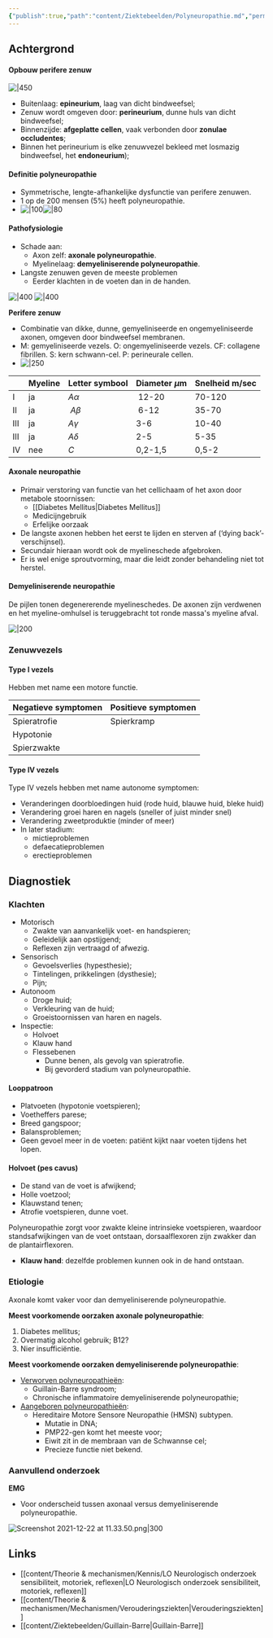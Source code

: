 ```yaml
---
{"publish":true,"path":"content/Ziektebeelden/Polyneuropathie.md","permalink":"/content/ziektebeelden/polyneuropathie/","title":"Polyneuropathie","tags":["Ziektebeeld","Neurologie/Sensibiliteitsstoornissen"]}
---
```




## Achtergrond

#### Opbouw perifere zenuw
![|450](https://i.imgur.com/DoqCbBe.png)

- Buitenlaag: **epineurium**, laag van dicht bindweefsel;
- Zenuw wordt omgeven door: **perineurium**, dunne huls van dicht bindweefsel;
- Binnenzijde: **afgeplatte cellen**, vaak verbonden door **zonulae occludentes**;
- Binnen het perineurium is elke zenuwvezel bekleed met losmazig bindweefsel, het **endoneurium**);


#### Definitie polyneuropathie
- Symmetrische, lengte-afhankelijke dysfunctie van perifere zenuwen.  
- 1 op de 200 mensen (5%) heeft polyneuropathie. 
- ![|100](https://i.imgur.com/nogFbM7.png)![|80](https://i.imgur.com/6Ciht40.png)
#### Pathofysiologie
- Schade aan:
	- Axon zelf: **axonale polyneuropathie**.
	- Myelinelaag: **demyeliniserende polyneuropathie**.
- Langste zenuwen geven de meeste problemen 
	- Eerder klachten in de voeten dan in de handen. 

![|400](https://i.imgur.com/qBCrUE4.png)
![|400](https://i.imgur.com/pX8y3H0.png)


**Perifere zenuw**
- Combinatie van dikke, dunne, gemyeliniseerde en ongemyeliniseerde axonen, omgeven door bindweefsel membranen. 
- M: gemyeliniseerde vezels. O: ongemyeliniseerde vezels. CF: collagene fibrillen. S: kern schwann-cel. P: perineurale cellen. 
- ![|250](https://i.imgur.com/rd2LSoW.png)

|      | Myeline| Letter symbool| Diameter $\mu$m | Snelheid m/sec |
|:-----|:-----|:-----|:-----|:-----|
| I | ja | $A\alpha$ |  12-20 | 70-120 |
| II | ja |  $A \beta$ |  6-12 | 35-70 |
| III | ja |  $A \gamma$     | 3-6      |  10-40    |
| III     | ja     | $A \delta$     | 2-5     | 5-35     |
| IV     | nee     |   $C$   | 0,2-1,5     | 0,5-2     |

#### Axonale neuropathie
- Primair verstoring van functie van het cellichaam of het axon door metabole stoornissen:
	- [[Diabetes Mellitus\|Diabetes Mellitus]]
	- Medicijngebruik
	- Erfelijke oorzaak
- De langste axonen hebben het eerst te lijden en sterven af (‘dying back’-verschijnsel).
- Secundair hieraan wordt ook de myelineschede afgebroken. 
- Er is wel enige sproutvorming, maar die leidt zonder behandeling niet tot herstel.


#### Demyeliniserende neuropathie

De pijlen tonen degenererende myelineschedes. De axonen zijn verdwenen en het myeline-omhulsel is teruggebracht tot ronde massa's myeline afval. 

![|200](https://i.imgur.com/rxcQFMQ.png)




### Zenuwvezels

#### Type I vezels

Hebben met name een motore functie.

| Negatieve symptomen| Positieve symptomen      |
|:-----|:-----|
| Spieratrofie | Spierkramp |
| Hypotonie |      |
| Spierzwakte |      |

#### Type IV vezels
Type IV vezels hebben met name autonome symptomen: 
* Veranderingen doorbloedingen huid (rode huid, blauwe huid, bleke huid)
* Verandering groei haren en nagels (sneller of juist minder snel)
* Verandering zweetproduktie (minder of meer)
* In later stadium:
	* mictieproblemen
	* defaecatieproblemen
	* erectieproblemen



## Diagnostiek

### Klachten
- Motorisch
	- Zwakte van aanvankelijk voet- en handspieren;
	- Geleidelijk aan opstijgend;
	- Reflexen zijn vertraagd of afwezig. 
- Sensorisch
	- Gevoelsverlies (hypesthesie);
	- Tintelingen, prikkelingen (dysthesie);
	- Pijn;
- Autonoom
	- Droge huid;
	- Verkleuring van de huid;
	- Groeistoornissen van haren en nagels.
- Inspectie:
	- Holvoet 
	- Klauw hand
	- Flessebenen
		- Dunne benen, als gevolg van spieratrofie.
		- Bij gevorderd stadium van polyneuropathie.

#### Looppatroon
- Platvoeten (hypotonie voetspieren);
- Voetheffers parese;
- Breed gangspoor;
- Balansproblemen;
- Geen gevoel meer in de voeten: patiënt kijkt naar voeten tijdens het lopen. 

#### Holvoet (pes cavus)
- De stand van de voet is afwijkend;
- Holle voetzool;
- Klauwstand tenen;
- Atrofie voetspieren, dunne voet. 

Polyneuropathie zorgt voor zwakte kleine intrinsieke voetspieren, waardoor standsafwijkingen van de voet ontstaan, dorsaalflexoren zijn zwakker dan de plantairflexoren. 

- **Klauw hand**: dezelfde problemen kunnen ook in de hand ontstaan. 

### Etiologie
Axonale komt vaker voor dan demyeliniserende polyneuropathie. 

**Meest voorkomende oorzaken axonale polyneuropathie**:
1. Diabetes mellitus;
2. Overmatig alcohol gebruik; B12?
3. Nier insufficiëntie.

**Meest voorkomende oorzaken demyeliniserende polyneuropathie**:
- <u>Verworven polyneuropathieën</u>:
	- Guillain-Barre syndroom;
	- Chronische inflammatoire demyeliniserende polyneuropathie;
- <u>Aangeboren polyneuropathieën</u>:
	- Hereditaire Motore Sensore Neuropathie (HMSN) subtypen.
		- Mutatie in DNA;
		- PMP22-gen komt het meeste voor;
		- Eiwit zit in de membraan van de Schwannse cel;
		- Precieze functie niet bekend.

### Aanvullend onderzoek

**EMG**
- Voor onderscheid tussen axonaal versus demyeliniserende polyneuropathie.

![Screenshot 2021-12-22 at 11.33.50.png|300](Screenshot_2021-12-22_at_11.33.50.png)







## Links
- [[content/Theorie & mechanismen/Kennis/LO Neurologisch onderzoek sensibiliteit, motoriek, reflexen\|LO Neurologisch onderzoek sensibiliteit, motoriek, reflexen]]
- [[content/Theorie & mechanismen/Mechanismen/Verouderingsziekten\|Verouderingsziekten]]
- [[content/Ziektebeelden/Guillain-Barre\|Guillain-Barre]]
